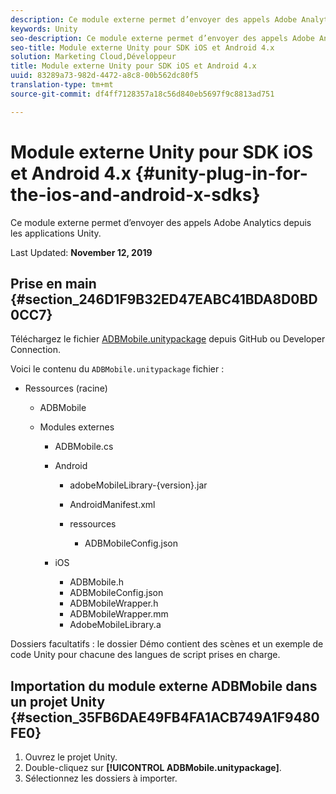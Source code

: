 ```yaml
---
description: Ce module externe permet d’envoyer des appels Adobe Analytics depuis les applications Unity.
keywords: Unity
seo-description: Ce module externe permet d’envoyer des appels Adobe Analytics depuis les applications Unity.
seo-title: Module externe Unity pour SDK iOS et Android 4.x
solution: Marketing Cloud,Développeur
title: Module externe Unity pour SDK iOS et Android 4.x
uuid: 83289a73-982d-4472-a8c8-00b562dc80f5
translation-type: tm+mt
source-git-commit: df4ff7128357a18c56d840eb5697f9c8813ad751

---
```



# Module externe Unity pour SDK iOS et Android 4.x {#unity-plug-in-for-the-ios-and-android-x-sdks}

Ce module externe permet d’envoyer des appels Adobe Analytics depuis les applications Unity.

Last Updated: **November 12, 2019**

## Prise en main {#section_246D1F9B32ED47EABC41BDA8D0BD0CC7}

Téléchargez le fichier [ADBMobile.unitypackage](https://github.com/Adobe-Marketing-Cloud/mobile-services/releases) depuis GitHub ou Developer Connection.

Voici le contenu du `ADBMobile.unitypackage` fichier :

* Ressources (racine)

   * ADBMobile

   * Modules externes

      * ADBMobile.cs
      * Android

         * adobeMobileLibrary-{version}.jar
         * AndroidManifest.xml
         * ressources

            * ADBMobileConfig.json
      * iOS

         * ADBMobile.h
         * ADBMobileConfig.json
         * ADBMobileWrapper.h
         * ADBMobileWrapper.mm
         * AdobeMobileLibrary.a


Dossiers facultatifs : le dossier Démo contient des scènes et un exemple de code Unity pour chacune des langues de script prises en charge.

## Importation du module externe ADBMobile dans un projet Unity {#section_35FB6DAE49FB4FA1ACB749A1F9480FE0}

1. Ouvrez le projet Unity.
1. Double-cliquez sur **[!UICONTROL ADBMobile.unitypackage]**.
1. Sélectionnez les dossiers à importer.

